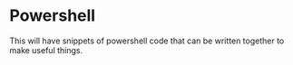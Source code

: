 # Powershell
This will have snippets of powershell code that can be written together to make useful things.
